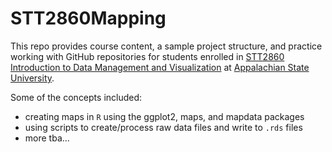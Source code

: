 # STT2860Mapping

This repo provides course content, a sample project structure, and practice working with GitHub repositories for students enrolled in [STT2860 Introduction to Data Management and Visualization](https://stat-jet-asu.github.io/STT2860DataScience1/) at [Appalachian State University](https://www.appstate.edu/).

Some of the concepts included:

* creating maps in `R` using the ggplot2, maps, and mapdata packages
* using scripts to create/process raw data files and write to `.rds` files
* more tba...
